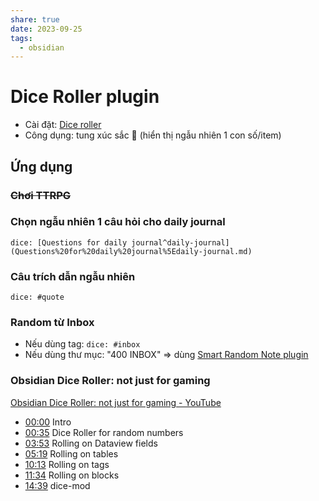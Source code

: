 ```yaml
---
share: true
date: 2023-09-25
tags:
  - obsidian
---
```


# Dice Roller plugin
- Cài đặt: [Dice roller](obsidian://show-plugin?id=obsidian-dice-roller)
- Công dụng: tung xúc sắc 🎲 (hiển thị ngẫu nhiên 1 con số/item)

## Ứng dụng
### ~~Chơi TTRPG~~
### Chọn ngẫu nhiên 1 câu hỏi cho daily journal
`dice: [Questions for daily journal^daily-journal](Questions%20for%20daily%20journal%5Edaily-journal.md)`


### Câu trích dẫn ngẫu nhiên
`dice: #quote`
### Random từ Inbox
- Nếu dùng tag: `dice: #inbox`
- Nếu dùng thư mục: "400 INBOX" => dùng [Smart Random Note plugin](obsidian://show-plugin?id=smart-random-note)

### Obsidian Dice Roller: not just for gaming
[Obsidian Dice Roller: not just for gaming - YouTube](https://www.youtube.com/watch?v=wHA5gzPOPPM)
- [00:00](https://www.youtube.com/watch?v=wHA5gzPOPPM&t=0s) Intro
- [00:35](https://www.youtube.com/watch?v=wHA5gzPOPPM&t=35s) Dice Roller for random numbers
- [03:53](https://www.youtube.com/watch?v=wHA5gzPOPPM&t=233s) Rolling on Dataview fields
- [05:19](https://www.youtube.com/watch?v=wHA5gzPOPPM&t=319s) Rolling on tables
- [10:13](https://www.youtube.com/watch?v=wHA5gzPOPPM&t=613s) Rolling on tags
- [11:34](https://www.youtube.com/watch?v=wHA5gzPOPPM&t=694s) Rolling on blocks
- [14:39](https://www.youtube.com/watch?v=wHA5gzPOPPM&t=879s) dice-mod

